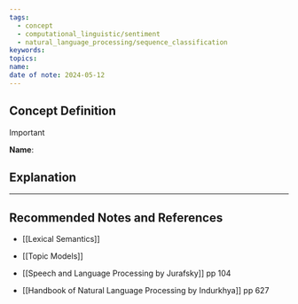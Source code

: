 ```yaml
---
tags:
  - concept
  - computational_linguistic/sentiment
  - natural_language_processing/sequence_classification
keywords: 
topics: 
name: 
date of note: 2024-05-12
---
```


## Concept Definition

>[!important]
>**Name**: 



## Explanation





-----------
##  Recommended Notes and References

- [[Lexical Semantics]]
- [[Topic Models]]

- [[Speech and Language Processing by Jurafsky]] pp 104
- [[Handbook of Natural Language Processing by Indurkhya]] pp 627